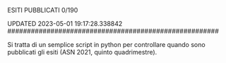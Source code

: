 ESITI PUBBLICATI 0/190 

UPDATED 2023-05-01 19:17:28.338842
######################################################

Si tratta di un semplice script in python per controllare quando sono pubblicati gli esiti (ASN 2021, quinto quadrimestre).

